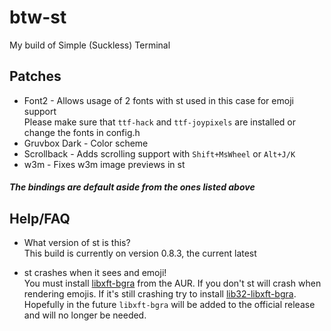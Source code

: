 # btw-st
My build of Simple (Suckless) Terminal

## Patches

- Font2 - Allows usage of 2 fonts with st used in this case for emoji support   
Please make sure that `ttf-hack` and `ttf-joypixels` are installed or change the fonts in config.h
- Gruvbox Dark - Color scheme
- Scrollback - Adds scrolling support with `Shift+MsWheel` or `Alt+J/K`
- w3m - Fixes w3m image previews in st
    
##### The bindings are default aside from the ones listed above

## Help/FAQ

- What version of st is this?       
This build is currently on version 0.8.3, the current latest

- st crashes when it sees and emoji!        
You must install [libxft-bgra](https://aur.archlinux.org/packages/libxft-bgra/) from the AUR. If you don't st will crash when rendering emojis. If it's still crashing try to install [lib32-libxft-bgra](https://aur.archlinux.org/packages/lib32-libxft-bgra/). Hopefully in the future `libxft-bgra` will be added to the official release and will no longer be needed.
